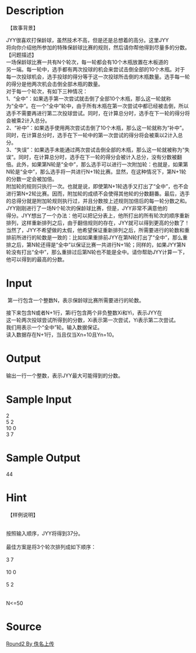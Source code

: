 
# Description

<div class="content"><p> 【故事背景】</p>
<div>JYY很喜欢打保龄球，虽然技术不高，但是还是总想着的高分。这里JYY</div>
<div>将向你介绍他所参加的特殊保龄球比赛的规则，然后请你帮他得到尽量多的分数。</div>
<div>【问题描述】</div>
<div>一场保龄球比赛一共有N个轮次，每一轮都会有10个木瓶放置在木板道的</div>
<div>另一端。每一轮中，选手都有两次投球的机会来尝试击倒全部的10个木瓶。对于每一次投球机会，选手投球的得分等于这一次投球所击倒的木瓶数量。选手每一轮的得分是他两次机会击倒全部木瓶的数量。</div>
<div>对于每一个轮次，有如下三种情况：</div>
<div>1、“全中”：如果选手第一次尝试就击倒了全部10个木瓶，那么这一轮就称</div>
<div>为“全中”。在一个“全中”轮中，由于所有木瓶在第一次尝试中都已经被击倒，所以选手不需要再进行第二次投球尝试。同时，在计算总分时，选手在下一轮的得分将会被乘2计入总分。</div>
<div>2、“补中”：如果选手使用两次尝试击倒了10个木瓶，那么这一轮就称为“补中”。同时，在计算总分时，选手在下一轮中的第一次尝试的得分将会被乘以2计入总分。</div>
<div>3、“失误”：如果选手未能通过两次尝试击倒全部的木瓶，那么这一轮就被称为“失误”。同时，在计算总分时，选手在下一轮的得分会被计入总分，没有分数被翻倍。此外，如果第N轮是“全中”，那么选手可以进行一次附加轮：也就是，如果第N轮是“全中”，那么选手将一共进行N+1轮比赛。显然，在这种情况下，第N+1轮的分数一定会被加倍。</div>
<div>附加轮的规则只执行一次。也就是说，即使第N+1轮选手又打出了“全中”，也不会进行第N+2轮比赛。因而，附加轮的成绩不会使得其他轮的分数翻番。最后，选手的总得分就是附加轮规则执行过，并且分数按上述规则加倍后的每一轮分数之和。</div>
<div>JYY刚刚进行了一场N个轮次的保龄球比赛，但是，JYY非常不满意他的</div>
<div>得分。JYY想出了一个办法：他可以把记分表上，他所打出的所有轮次的顺序重新排列，这样重新排列之后，由于翻倍规则的存在，JYY就可以得到更高的分数了！当然了，JYY不希望做的太假，他希望保证重新排列之后，所需要进行的轮数和重排前所进行的轮数是一致的：比如如果重排前JYY在第N轮打出了“全中”，那么重排之后，第N轮还得是“全中”以保证比赛一共进行N+1轮；同样的，如果JYY第N轮没有打出“全中”，那么重排过后第N轮也不能是全中。请你帮助JYY计算一下，他可以得到的最高的分数。</div>
<div></div></div>

# Input

<div class="content"><p> 第一行包含一个整数N，表示保龄球比赛所需要进行的轮数。</p>
<div>接下来包含N或者N+1行，第i行包含两个非负整数Xi和Yi，表示JYY在</div>
<div>这一轮两次投球尝试所得到的分数，Xi表示第一次尝试，Yi表示第二次尝试。</div>
<div>我们用表示一个“全中”轮。输入数据保证。</div>
<div>读入数据存在N+1行，当且仅当Xn=10且Yn=10。</div>
<div></div></div>

# Output

<div class="content"><p>输出一行一个整数，表示JYY最大可能得到的分数。</p>
<div>
<div></div>
</div></div>

# Sample Input

<div class="content"><span class="sampledata">2<br/>
5 2<br/>
10 0<br/>
3 7</span></div>

# Sample Output

<div class="content"><span class="sampledata">44<br/>
</span></div>

# Hint

<div class="content"><p></p><p> 【样例说明】</p><br/>
<div>按照输入顺序，JYY将得到37分。</div><br/>
<div>最佳方案是将3个轮次排列成如下顺序：</div><br/>
<div>3 7</div><br/>
<div>10 0</div><br/>
<div>5 2</div><br/>
<div></div><br/>
<div>N&lt;=50</div><p></p></div>

# Source

<div class="content"><p><a href="problemset.php?search=Round2 By 佚名上传">Round2 By 佚名上传</a></p></div>

